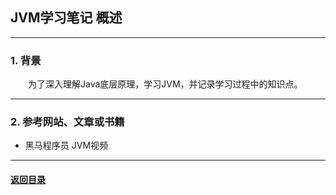 ## JVM学习笔记 概述
---
### 1. 背景

&emsp;&emsp;为了深入理解Java底层原理，学习JVM，并记录学习过程中的知识点。

---
### 2. 参考网站、文章或书籍

+ 黑马程序员 JVM视频

---

#### [返回目录](./)
